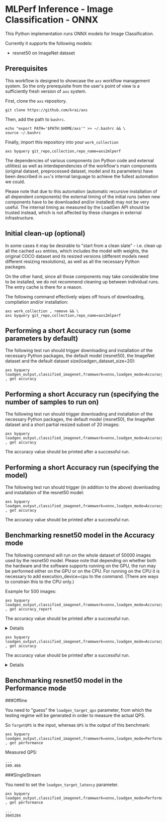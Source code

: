 # MLPerf Inference - Image Classification - ONNX

This Python implementation runs ONNX models for Image Classification.

Currently it supports the following models:
- resnet50 on ImageNet dataset

## Prerequisites

This workflow is designed to showcase the `axs` workflow management system.
So the only prerequisite from the user's point of view is a sufficiently fresh version of `axs` system.

First, clone the `axs` repository.
```
git clone https://github.com/krai/axs
```

Then, add the path to `bashrc`.
```
echo "export PATH='$PATH:$HOME/axs'" >> ~/.bashrc && \
source ~/.bashrc
```

Finally, import this repository into your `work_collection`
```
axs byquery git_repo,collection,repo_name=axs2mlperf
```

The dependencies of various components (on Python code and external utilities) as well as interdependencies of the workflow's main components (original dataset, preprocessed dataset, model and its parameters) have been described in `axs`'s internal language to achieve the fullest automation we could.

Please note that due to this automation (automatic recursive installation of all dependent components) the external timing of the initial runs (when new components have to be downloaded and/or installed) may not be very useful. The internal timing as measured by the LoadGen API should be trusted instead, which is not affected by these changes in external infrastructure.


## Initial clean-up (optional)

In some cases it may be desirable to "start from a clean slate" - i.e. clean up all the cached `axs` entries,
which includes the model with weights, the original COCO dataset and its resized versions
(different models need different resizing resolutions), as well as all the necessary Python packages.

On the other hand, since all those components may take considerable time to be installed, we do not recommend cleaning up between individual runs.
The entry cache is there for a reason.

The following command effectively wipes off hours of downloading, compilation and/or installation:
```
axs work_collection , remove && \
axs byquery git_repo,collection,repo_name=axs2mlperf
```

## Performing a short Accuracy run (some parameters by default)

The following test run should trigger downloading and installation of the necessary Python packages, the default model (resnet50), the ImageNet dataset and the default dataset size(loadgen_dataset_size=20):
```
axs byquery loadgen_output,classified_imagenet,framework=onnx,loadgen_mode=AccuracyOnly,loadgen_scenario=Offline , get accuracy
```


## Performing a short Accuracy run (specifying the number of samples to run on)

The following test run should trigger downloading and installation of the necessary Python packages, the default model (resnet50), the ImageNet dataset and a short partial resized subset of 20 images:
```
axs byquery loadgen_output,classified_imagenet,framework=onnx,loadgen_mode=AccuracyOnly,loadgen_scenario=Offline,loadgen_dataset_size=20 , get accuracy
```
The accuracy value should be printed after a successful run.


## Performing a short Accuracy run (specifying the model)

The following test run should trigger (in addition to the above) downloading and installation of the resnet50 model:
```
axs byquery loadgen_output,classified_imagenet,framework=onnx,loadgen_mode=AccuracyOnly,loadgen_scenario=Offline,loadgen_dataset_size=20,model_name=resnet50 , get accuracy
```
The accuracy value should be printed after a successful run.


## Benchmarking resnet50 model in the Accuracy mode

The following command will run on the whole dataset of 50000 images used by the resnet50 model. Please note that depending on whether both the hardware and the software supports running on the GPU, the run may be performed either on the GPU or on the CPU. For running on the CPU it is necessary to add execution_device=cpu to the command.
(There are ways to constrain this to the CPU only.)

Example for 500 images:
```
axs byquery loadgen_output,classified_imagenet,framework=onnx,loadgen_mode=AccuracyOnly,loadgen_scenario=Offline,loadgen_dataset_size=500,loadgen_buffer_size=1024 , get accuracy_report
```
The accuracy value should be printed after a successful run.
<details><pre>
...
accuracy=85.000%, good=17, total=20

</pre></details>

```
axs byquery loadgen_output,classified_imagenet,framework=onnx,loadgen_mode=AccuracyOnly,loadgen_scenario=Offline,loadgen_dataset_size=500,loadgen_buffer_size=1024 , get accuracy
```
The accuracy value should be printed after a successful run.
<details><pre>
...
85.000

</pre></details>

## Benchmarking resnet50 model in the Performance mode

###Offline

You need to "guess" the `loadgen_target_qps` parameter, from which the testing regime will be generated in order to measure the actual QPS.

So `TargetQPS` is the input, whereas `QPS` is the output of this benchmark:
```
axs byquery loadgen_output,classified_imagenet,framework=onnx,loadgen_mode=PerformanceOnly,loadgen_scenario=Offline,loadgen_dataset_size=500,loadgen_buffer_size=1024,loadgen_target_qps=346 , get performance
```
Measured QPS:
```
...
349.466
```

###SingleStream

You need to set the `loadgen_target_latency` parameter.
```
axs byquery loadgen_output,classified_imagenet,framework=onnx,loadgen_mode=PerformanceOnly,loadgen_scenario=SingleStream,loadgen_dataset_size=500,loadgen_buffer_size=1024,loadgen_target_latency=3 , get performance
```

```
...
3045284
```
